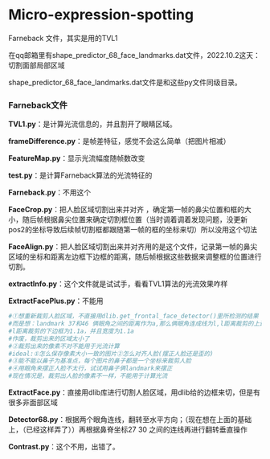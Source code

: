 # Micro-expression-spotting
Farneback 文件，其实是用的TVL1

在qq邮箱里有shape_predictor_68_face_landmarks.dat文件，2022.10.2这天：切割面部局部区域

shape_predictor_68_face_landmarks.dat文件是和这些py文件同级目录。
### Farneback文件

**TVL1.py**：是计算光流信息的，并且割开了眼睛区域。

**frameDifference.py**：是帧差特征，感觉不会这么简单（把图片相减）

**FeatureMap.py**：显示光流幅度随帧数改变

**test.py**：是计算Farneback算法的光流特征的

**Farneback.py**：不用这个

**FaceCrop.py**：把人脸区域切割出来并对齐 ，确定第一帧的鼻尖位置和框的大小，随后帧根据鼻尖位置来确定切割框位置（当时调着调着发现问题，没更新pos2的坐标导致后续帧切割框都跟随第一帧的框的坐标来切）所以没用这个切法

**FaceAlign.py**：把人脸区域切割出来并对齐用的是这个文件，记录第一帧的鼻尖区域的坐标和距离左边框下边框的距离，随后帧根据这些数据来调整框的位置进行切割。

**extractInfo.py**：这个文件就是试试手，看看TVL1算法的光流效果咋样

**ExtractFacePlus.py**：不能用

```python
#①想重新裁剪人脸区域，不直接用dlib.get_frontal_face_detector()里所检测的结果
#而是想：landmark 37和46 俩眼角之间的距离作为a,那么俩眼角连成线为l,l距离裁剪的上边框为0.3a
#l距离裁剪的下边框为1.1a，并且宽度为1.1a
#作废，裁剪出来的区域太小了
#②裁剪出来的像素不对不能用于光流计算
#ideal:①怎么保存像素大小一致的图片②怎么对齐人脸(摆正人脸还是歪的)
#③能不能以鼻子为基准点，每个图片的鼻子都是一个坐标来裁剪人脸
#④用眼角来摆正人脸不太行，试试用鼻子俩landmark来摆正
#现在情况是，裁剪出人脸的像素不一样，不能用于计算光流
```

**ExtractFace.py**：直接用dlib库进行切割人脸区域，用dlib给的边框来切，但是有很多非面部区域

**Detector68.py**：根据两个眼角连线，翻转至水平方向；（现在想在上面的基础上，（已经这样弄了））再根据鼻脊坐标27 30 之间的连线再进行翻转垂直操作

**Contrast.py**：这个不用，出错了。
